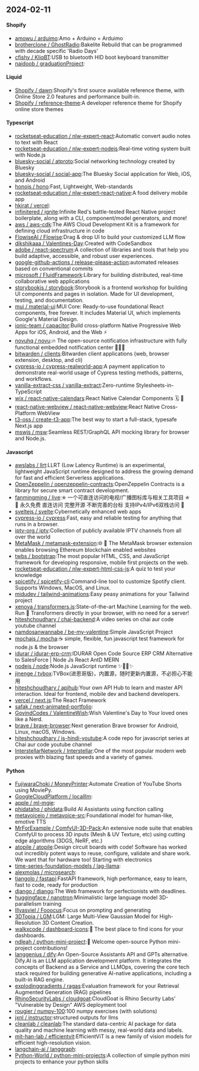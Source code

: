 ## 2024-02-11

#### Shopify
* [amowu / arduimo](https://github.com/amowu/arduimo):Amo + Arduino = Arduimo
* [brotherclone / GhostRadio](https://github.com/brotherclone/GhostRadio):Bakelite Rebuild that can be programmed with decade specific 'Radio Days'
* [cfishy / KliqBT](https://github.com/cfishy/KliqBT):USB to bluetooth HID boot keyboard transmitter
* [naidoob / graduationProject](https://github.com/naidoob/graduationProject):

#### Liquid
* [Shopify / dawn](https://github.com/Shopify/dawn):Shopify's first source available reference theme, with Online Store 2.0 features and performance built-in.
* [Shopify / reference-theme](https://github.com/Shopify/reference-theme):A developer reference theme for Shopify online store themes

#### Typescript
* [rocketseat-education / nlw-expert-react](https://github.com/rocketseat-education/nlw-expert-react):Automatic convert audio notes to text with React
* [rocketseat-education / nlw-expert-nodejs](https://github.com/rocketseat-education/nlw-expert-nodejs):Real-time voting system built with Node.js
* [bluesky-social / atproto](https://github.com/bluesky-social/atproto):Social networking technology created by Bluesky
* [bluesky-social / social-app](https://github.com/bluesky-social/social-app):The Bluesky Social application for Web, iOS, and Android
* [honojs / hono](https://github.com/honojs/hono):Fast, Lightweight, Web-standards
* [rocketseat-education / nlw-expert-react-native](https://github.com/rocketseat-education/nlw-expert-react-native):A food delivery mobile app
* [hkirat / vercel](https://github.com/hkirat/vercel):
* [infinitered / ignite](https://github.com/infinitered/ignite):Infinite Red's battle-tested React Native project boilerplate, along with a CLI, component/model generators, and more!
* [aws / aws-cdk](https://github.com/aws/aws-cdk):The AWS Cloud Development Kit is a framework for defining cloud infrastructure in code
* [FlowiseAI / Flowise](https://github.com/FlowiseAI/Flowise):Drag & drop UI to build your customized LLM flow
* [dikshikaaa / Valentines-Day](https://github.com/dikshikaaa/Valentines-Day):Created with CodeSandbox
* [adobe / react-spectrum](https://github.com/adobe/react-spectrum):A collection of libraries and tools that help you build adaptive, accessible, and robust user experiences.
* [google-github-actions / release-please-action](https://github.com/google-github-actions/release-please-action):automated releases based on conventional commits
* [microsoft / FluidFramework](https://github.com/microsoft/FluidFramework):Library for building distributed, real-time collaborative web applications
* [storybookjs / storybook](https://github.com/storybookjs/storybook):Storybook is a frontend workshop for building UI components and pages in isolation. Made for UI development, testing, and documentation.
* [mui / material-ui](https://github.com/mui/material-ui):MUI Core: Ready-to-use foundational React components, free forever. It includes Material UI, which implements Google's Material Design.
* [ionic-team / capacitor](https://github.com/ionic-team/capacitor):Build cross-platform Native Progressive Web Apps for iOS, Android, and the Web ⚡️
* [novuhq / novu](https://github.com/novuhq/novu):🔥 The open-source notification infrastructure with fully functional embedded notification center 🚀🚀🚀
* [bitwarden / clients](https://github.com/bitwarden/clients):Bitwarden client applications (web, browser extension, desktop, and cli)
* [cypress-io / cypress-realworld-app](https://github.com/cypress-io/cypress-realworld-app):A payment application to demonstrate real-world usage of Cypress testing methods, patterns, and workflows.
* [vanilla-extract-css / vanilla-extract](https://github.com/vanilla-extract-css/vanilla-extract):Zero-runtime Stylesheets-in-TypeScript
* [wix / react-native-calendars](https://github.com/wix/react-native-calendars):React Native Calendar Components 🗓️ 📆
* [react-native-webview / react-native-webview](https://github.com/react-native-webview/react-native-webview):React Native Cross-Platform WebView
* [t3-oss / create-t3-app](https://github.com/t3-oss/create-t3-app):The best way to start a full-stack, typesafe Next.js app
* [mswjs / msw](https://github.com/mswjs/msw):Seamless REST/GraphQL API mocking library for browser and Node.js.

#### Javascript
* [awslabs / llrt](https://github.com/awslabs/llrt):LLRT (Low Latency Runtime) is an experimental, lightweight JavaScript runtime designed to address the growing demand for fast and efficient Serverless applications.
* [OpenZeppelin / openzeppelin-contracts](https://github.com/OpenZeppelin/openzeppelin-contracts):OpenZeppelin Contracts is a library for secure smart contract development.
* [fanmingming / live](https://github.com/fanmingming/live):✯ 一个可直连访问的电视/广播图标库与相关工具项目 ✯ 🔕 永久免费 直连访问 完整开源 不断完善的台标 支持IPv4/IPv6双栈访问 🔕
* [sveltejs / svelte](https://github.com/sveltejs/svelte):Cybernetically enhanced web apps
* [cypress-io / cypress](https://github.com/cypress-io/cypress):Fast, easy and reliable testing for anything that runs in a browser.
* [iptv-org / iptv](https://github.com/iptv-org/iptv):Collection of publicly available IPTV channels from all over the world
* [MetaMask / metamask-extension](https://github.com/MetaMask/metamask-extension):🌐 🔌 The MetaMask browser extension enables browsing Ethereum blockchain enabled websites
* [twbs / bootstrap](https://github.com/twbs/bootstrap):The most popular HTML, CSS, and JavaScript framework for developing responsive, mobile first projects on the web.
* [rocketseat-education / nlw-expert-html-css-js](https://github.com/rocketseat-education/nlw-expert-html-css-js):A quiz to test your knowledge
* [spicetify / spicetify-cli](https://github.com/spicetify/spicetify-cli):Command-line tool to customize Spotify client. Supports Windows, MacOS, and Linux.
* [midudev / tailwind-animations](https://github.com/midudev/tailwind-animations):Easy peasy animations for your Tailwind project
* [xenova / transformers.js](https://github.com/xenova/transformers.js):State-of-the-art Machine Learning for the web. Run 🤗 Transformers directly in your browser, with no need for a server!
* [hiteshchoudhary / chai-backend](https://github.com/hiteshchoudhary/chai-backend):A video series on chai aur code youtube channel
* [namdosanwannabe / be-my-valentine](https://github.com/namdosanwannabe/be-my-valentine):Simple JavaScript Project
* [mochajs / mocha](https://github.com/mochajs/mocha):☕️ simple, flexible, fun javascript test framework for node.js & the browser
* [idurar / idurar-erp-crm](https://github.com/idurar/idurar-erp-crm):IDURAR Open Code Source ERP CRM Alternative to SalesForce | Node Js React AntD MERN
* [nodejs / node](https://github.com/nodejs/node):Node.js JavaScript runtime ✨🐢🚀✨
* [jinenge / tvbox](https://github.com/jinenge/tvbox):TVBox(进恩哥版)，内置源，随时更新内置源，不必担心不能用
* [hiteshchoudhary / apihub](https://github.com/hiteshchoudhary/apihub):Your own API Hub to learn and master API interaction. Ideal for frontend, mobile dev and backend developers.
* [vercel / next.js](https://github.com/vercel/next.js):The React Framework
* [safak / next-animated-portfolio](https://github.com/safak/next-animated-portfolio):
* [GovindCodes / ValentineWish](https://github.com/GovindCodes/ValentineWish):Wish Valentine's Day to Your loved ones like a Nerd.
* [brave / brave-browser](https://github.com/brave/brave-browser):Next generation Brave browser for Android, Linux, macOS, Windows.
* [hiteshchoudhary / js-hindi-youtube](https://github.com/hiteshchoudhary/js-hindi-youtube):A code repo for javascript series at Chai aur code youtube channel
* [InterstellarNetwork / Interstellar](https://github.com/InterstellarNetwork/Interstellar):One of the most popular modern web proxies with blazing fast speeds and a variety of games.

#### Python
* [FujiwaraChoki / MoneyPrinter](https://github.com/FujiwaraChoki/MoneyPrinter):Automate Creation of YouTube Shorts using MoviePy.
* [GoogleCloudPlatform / localllm](https://github.com/GoogleCloudPlatform/localllm):
* [apple / ml-mgie](https://github.com/apple/ml-mgie):
* [phidatahq / phidata](https://github.com/phidatahq/phidata):Build AI Assistants using function calling
* [metavoiceio / metavoice-src](https://github.com/metavoiceio/metavoice-src):Foundational model for human-like, emotive TTS
* [MrForExample / ComfyUI-3D-Pack](https://github.com/MrForExample/ComfyUI-3D-Pack):An extensive node suite that enables ComfyUI to process 3D inputs (Mesh & UV Texture, etc) using cutting edge algorithms (3DGS, NeRF, etc.)
* [atopile / atopile](https://github.com/atopile/atopile):Design circuit boards with code! Software has worked out incredibly potent ways to reuse, configure, validate and share work. We want that for hardware too! Starting with electronics
* [time-series-foundation-models / lag-llama](https://github.com/time-series-foundation-models/lag-llama):
* [alexmolas / microsearch](https://github.com/alexmolas/microsearch):
* [tiangolo / fastapi](https://github.com/tiangolo/fastapi):FastAPI framework, high performance, easy to learn, fast to code, ready for production
* [django / django](https://github.com/django/django):The Web framework for perfectionists with deadlines.
* [huggingface / nanotron](https://github.com/huggingface/nanotron):Minimalistic large language model 3D-parallelism training
* [lllyasviel / Fooocus](https://github.com/lllyasviel/Fooocus):Focus on prompting and generating
* [3DTopia / LGM](https://github.com/3DTopia/LGM):LGM: Large Multi-View Gaussian Model for High-Resolution 3D Content Creation.
* [walkxcode / dashboard-icons](https://github.com/walkxcode/dashboard-icons):🚀 The best place to find icons for your dashboards.
* [ndleah / python-mini-project](https://github.com/ndleah/python-mini-project):🙌 Welcome open-source Python mini-project contributions!
* [langgenius / dify](https://github.com/langgenius/dify):An Open-Source Assistants API and GPTs alternative. Dify.AI is an LLM application development platform. It integrates the concepts of Backend as a Service and LLMOps, covering the core tech stack required for building generative AI-native applications, including a built-in RAG engine.
* [explodinggradients / ragas](https://github.com/explodinggradients/ragas):Evaluation framework for your Retrieval Augmented Generation (RAG) pipelines
* [RhinoSecurityLabs / cloudgoat](https://github.com/RhinoSecurityLabs/cloudgoat):CloudGoat is Rhino Security Labs' "Vulnerable by Design" AWS deployment tool
* [rougier / numpy-100](https://github.com/rougier/numpy-100):100 numpy exercises (with solutions)
* [jxnl / instructor](https://github.com/jxnl/instructor):structured outputs for llms
* [cleanlab / cleanlab](https://github.com/cleanlab/cleanlab):The standard data-centric AI package for data quality and machine learning with messy, real-world data and labels.
* [mit-han-lab / efficientvit](https://github.com/mit-han-lab/efficientvit):EfficientViT is a new family of vision models for efficient high-resolution vision.
* [langchain-ai / langgraph](https://github.com/langchain-ai/langgraph):
* [Python-World / python-mini-projects](https://github.com/Python-World/python-mini-projects):A collection of simple python mini projects to enhance your python skills
